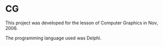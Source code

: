 # CG

This project was developed for the lesson of Computer Graphics in Nov, 2006.

The programming language used was Delphi.